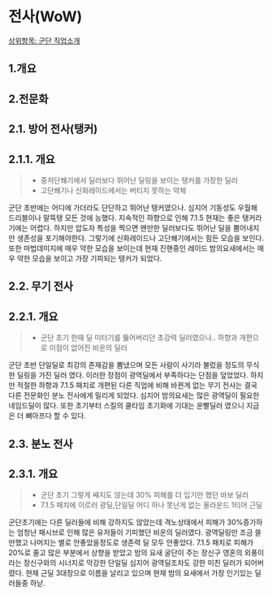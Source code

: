 # 전사(WoW) 

[상위항목: 군단 직업소개](README.md)

## 1.개요


## 2.전문화

## 2.1. 방어 전사(탱커)   
## 2.1.1. 개요  
>* 중저단쐐기에서 딜러보다 뛰어난 딜링을 보이는 탱커를 가장한 딜러  
>* 고단쐐기나 신화레이드에서는 버티지 못하는 약체   

군단 초반에는 어디에 가더라도 단단하고 뛰어난 탱커였으나. 심지어 기동성도 우월해 드리블이나 말뚝탱 모든 것에 능했다. 지속적인 하향으로 인해  7.1.5 현재는 좋은 탱커라기에는 어렵다. 하지만 압도자 특성을 찍으면 왠만한 딜러보다도 뛰어난 딜을 뿜어내지만 생존성을 포기해야한다. 그렇기에 신화레이드나 고단쐐기에서는 힘든 모습을 보인다. 또한 마법데미지에 매우 약한 모습을 보이는데 현재 진핸중인 레이드 밤의요새에서는 매우 약한 모습을 보이고 가장 기피되는 탱커가 되었다.

## 2.2. 무기 전사

## 2.2.1. 개요
>*  군단 초기 한때 딜 미터기를 뚫어버리던 초강력 딜러였으나.. 하향과 개편으로 이점이 없어진 비운의 딜러
  
군단 초반 단일딜로 최강의 존재감을 뽐냈으며 모든 사람이 사기라 불렀을 정도의 무식한 딜링을 가진 딜러 였다. 이러한 장점이 광역딜에서 부족하다는 단점을 덮었었다. 하지만 적절한 하향과 7.1.5 패치로 개편된 다른 직업에 비해 바뀐게 없는 무기 전사는 결국 다른 전문화인 분노 전사에게 밀리게 되었다. 심지어 밤의요새는 많은 광역딜이 필요한 네임드딜이 많다. 또한 초기부터 스킬의 쿨타임 초기화에 기대는 운빨딜러 였으니 지금은 더 뼈아프다 할 수 있다.  	
  
## 2.3. 분노 전사
## 2.3.1. 개요 
>* 군단 초기 그렇게 쌔지도 않는데 30% 피해를 더 입기만  했던 바보 딜러 
>* 7.1.5 패치에 이르러 광딜,단일딜 어디 하나 못난게 없는 올라운드 1티어 근딜

군단초기에는 다른 딜러들에 비해 강하지도 않았는데 격노상태에서 피해가 30%증가하는 엄청난 패시브로 인해 많은 유저들이 기피했던 비운의 딜러였다. 광역딜링만 조금 쓸만했고 나머지는 별로 안좋았을정도로 생존력 딜 모두 안좋았다. 7.1.5 패치로 피해가 20%로 줄고 많은 부분에서 상향을 받았고 밤의 요새 굴단이 주는 장신구 영혼의 외풍이라는 장신구와의 시너지로 막강한 단일딜 심지어 광역딜조차도 강한 미친 딜러가 되어버렸다. 현재 근딜 3대장으로 이름을 날리고 있으며 현재 밤의 요새에서 가장 인기있는 딜러들중 하낟.
